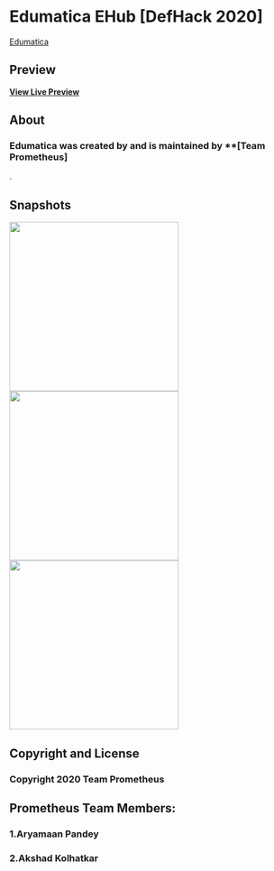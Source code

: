 # Edumatica EHub [DefHack 2020]

[Edumatica](edumatica.netlify.app/)

## Preview

**[View Live Preview](https://edumatica.netlify.app/)**


## About

### Edumatica was created by and is maintained by **[Team Prometheus]
.

## Snapshots 

<img src="Edumatica 1.png" height="300px">  <img src="Edumatica 2.png" height="300px"> <img src="Edumatica 4.png" height="300px">

## Copyright and License

### Copyright 2020 Team Prometheus

## Prometheus Team Members:
### 1.Aryamaan Pandey
### 2.Akshad Kolhatkar
